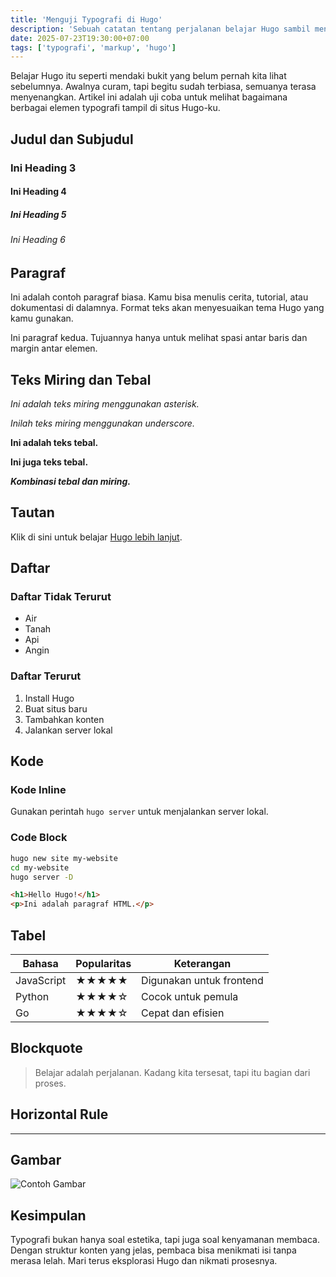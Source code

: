 ```yaml
---
title: 'Menguji Typografi di Hugo'
description: 'Sebuah catatan tentang perjalanan belajar Hugo sambil menguji berbagai elemen typografi.'
date: 2025-07-23T19:30:00+07:00
tags: ['typografi', 'markup', 'hugo']
---
```


Belajar Hugo itu seperti mendaki bukit yang belum pernah kita lihat sebelumnya. Awalnya curam, tapi begitu sudah terbiasa, semuanya terasa menyenangkan. Artikel ini adalah uji coba untuk melihat bagaimana berbagai elemen typografi tampil di situs Hugo-ku.

## Judul dan Subjudul

### Ini Heading 3

#### Ini Heading 4

##### Ini Heading 5

###### Ini Heading 6

## Paragraf

Ini adalah contoh paragraf biasa. Kamu bisa menulis cerita, tutorial, atau dokumentasi di dalamnya. Format teks akan menyesuaikan tema Hugo yang kamu gunakan.

Ini paragraf kedua. Tujuannya hanya untuk melihat spasi antar baris dan margin antar elemen.

## Teks Miring dan Tebal

_Ini adalah teks miring menggunakan asterisk._

_Inilah teks miring menggunakan underscore._

**Ini adalah teks tebal.**

**Ini juga teks tebal.**

**_Kombinasi tebal dan miring._**

## Tautan

Klik di sini untuk belajar [Hugo lebih lanjut](https://gohugo.io).

## Daftar

### Daftar Tidak Terurut

- Air
- Tanah
- Api
- Angin

### Daftar Terurut

1. Install Hugo
2. Buat situs baru
3. Tambahkan konten
4. Jalankan server lokal

## Kode

### Kode Inline

Gunakan perintah `hugo server` untuk menjalankan server lokal.

### Code Block

```bash
hugo new site my-website
cd my-website
hugo server -D
```

```html
<h1>Hello Hugo!</h1>
<p>Ini adalah paragraf HTML.</p>
```

## Tabel

| Bahasa     | Popularitas | Keterangan               |
| ---------- | ----------- | ------------------------ |
| JavaScript | ★★★★★       | Digunakan untuk frontend |
| Python     | ★★★★☆       | Cocok untuk pemula       |
| Go         | ★★★★☆       | Cepat dan efisien        |

## Blockquote

> Belajar adalah perjalanan. Kadang kita tersesat, tapi itu bagian dari proses.

## Horizontal Rule

---

## Gambar

![Contoh Gambar](/images/default-image.webp)

## Kesimpulan

Typografi bukan hanya soal estetika, tapi juga soal kenyamanan membaca. Dengan struktur konten yang jelas, pembaca bisa menikmati isi tanpa merasa lelah. Mari terus eksplorasi Hugo dan nikmati prosesnya.
